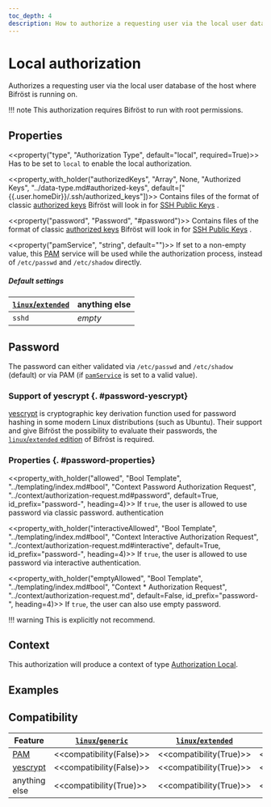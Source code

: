 ```yaml
---
toc_depth: 4
description: How to authorize a requesting user via the local user database of the host where Bifröst is running on.
---
```

# Local authorization

Authorizes a requesting user via the local user database of the host where Bifröst is running on.

!!! note
    This authorization requires Bifröst to run with root permissions.

## Properties

<<property("type", "Authorization Type", default="local", required=True)>>
Has to be set to `local` to enable the local authorization.

<<property_with_holder("authorizedKeys", "Array", None, "Authorized Keys", "../data-type.md#authorized-keys", default=["{{.user.homeDir}}/.ssh/authorized_keys"])>>
Contains files of the format of classic [authorized keys](../data-type.md#authorized-keys) Bifröst will look in for [SSH Public Keys](../data-type.md#ssh-public-key) .

<<property("password", "Password", "#password")>>
Contains files of the format of classic [authorized keys](../data-type.md#authorized-keys) Bifröst will look in for [SSH Public Keys](../data-type.md#ssh-public-key) .

<<property("pamService", "string", default="<os and edition specific>")>>
If set to a non-empty value, this [PAM](https://wiki.archlinux.org/title/PAM) service will be used while the authorization process, instead of `/etc/passwd` and `/etc/shadow` directly.

##### Default settings

| [`linux`/`extended`](../../setup/distribution.md#linux-extended) | anything else |
| - | - |
| `sshd` | _empty_ |

## Password

The password can either validated via `/etc/passwd` and `/etc/shadow` (default) or via PAM (if [`pamService`](#property-pamService) is set to a valid value).

### Support of yescrypt {. #password-yescrypt}

[yescrypt](https://en.wikipedia.org/wiki/Yescrypt) is cryptographic key derivation function used for password hashing in some modern Linux distributions (such as Ubuntu). Their support and give Bifröst the possibility to evaluate their passwords, the [`linux`/`extended` edition](../../setup/distribution.md#linux-extended) of Bifröst is required.

### Properties {. #password-properties}

<<property_with_holder("allowed", "Bool Template", "../templating/index.md#bool", "Context Password Authorization Request", "../context/authorization-request.md#password", default=True, id_prefix="password-", heading=4)>>
If `true`, the user is allowed to use password via classic password. authentication

<<property_with_holder("interactiveAllowed", "Bool Template", "../templating/index.md#bool", "Context Interactive Authorization Request", "../context/authorization-request.md#interactive", default=True, id_prefix="password-", heading=4)>>
If `true`, the user is allowed to use password via interactive authentication.

<<property_with_holder("emptyAllowed", "Bool Template", "../templating/index.md#bool", "Context * Authorization Request", "../context/authorization-request.md", default=False, id_prefix="password-", heading=4)>>
If `true`, the user can also use empty password.

!!! warning
    This is explicitly not recommend.

## Context

This authorization will produce a context of type [Authorization Local](../context/authorization.md#local).

## Examples

## Compatibility

| Feature | [`linux`/`generic`](../../setup/distribution.md#linux-generic) | [`linux`/`extended`](../../setup/distribution.md#linux-extended) | [`windows`/`generic`](../../setup/distribution.md#windows-generic) |
| - | - | - | - |
| [PAM](#property-pamService) | <<compatibility(False)>> | <<compatibility(True)>> | <<compatibility(False)>> |
| [yescrypt](#password-yescrypt) | <<compatibility(False)>> | <<compatibility(True)>> | <<compatibility(False)>> |
| anything else | <<compatibility(True)>> | <<compatibility(True)>> | <<compatibility(False)>> |
